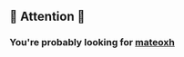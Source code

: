 ## :rotating_light: Attention :rotating_light:
### You're probably looking for [mateoxh](https://github.com/mateoxh)
